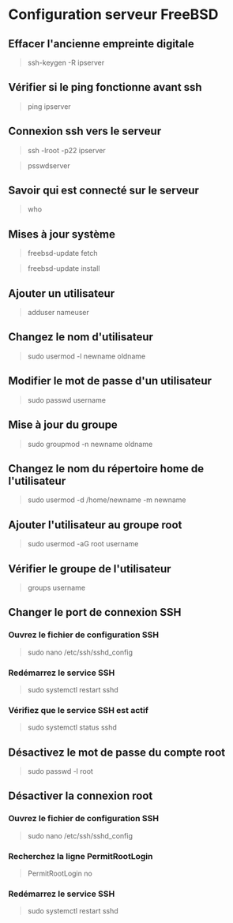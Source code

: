 # Configuration serveur FreeBSD

## Effacer l'ancienne empreinte digitale
> ssh-keygen -R ipserver

## Vérifier si le ping fonctionne avant ssh
> ping ipserver

## Connexion ssh vers le serveur
> ssh -lroot -p22 ipserver

> psswdserver

## Savoir qui est connecté sur le serveur 
> who

## Mises à jour système
> freebsd-update fetch

> freebsd-update install

## Ajouter un utilisateur
> adduser nameuser

## Changez le nom d'utilisateur 
> sudo usermod -l newname oldname

## Modifier le mot de passe d'un utilisateur
> sudo passwd username

## Mise à jour du groupe 
> sudo groupmod -n newname oldname

## Changez le nom du répertoire home de l'utilisateur 
> sudo usermod -d /home/newname -m newname

## Ajouter l'utilisateur au groupe root
> sudo usermod -aG root username

## Vérifier le groupe de l'utilisateur
> groups username

## Changer le port de connexion SSH
### Ouvrez le fichier de configuration SSH
> sudo nano /etc/ssh/sshd_config
### Redémarrez le service SSH
> sudo systemctl restart sshd
### Vérifiez que le service SSH est actif
> sudo systemctl status sshd

## Désactivez le mot de passe du compte root
> sudo passwd -l root

## Désactiver la connexion root
### Ouvrez le fichier de configuration SSH 
> sudo nano /etc/ssh/sshd_config
### Recherchez la ligne PermitRootLogin
> PermitRootLogin no
### Redémarrez le service SSH
> sudo systemctl restart sshd

## 
